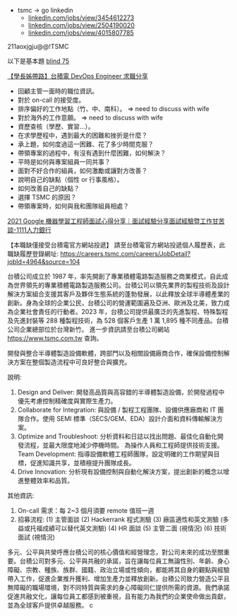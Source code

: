
- tsmc -> go linkedin
	- [linkedin.com/jobs/view/3454612273](https://www.linkedin.com/jobs/view/3454612273)
	- [linkedin.com/jobs/view/2504190020](https://www.linkedin.com/jobs/view/2504190020)
	- [linkedin.com/jobs/view/4015807785](https://www.linkedin.com/jobs/view/4015807785)

211aoxjgju@@!TSMC

以下是基本題
[blind 75](https://leetcode.com/discuss/general-discussion/460599/blind-75-leetcode-questions)


[【學長姊帶路】台積電 DevOps Engineer 求職分享](https://www.technice.com.tw/occupation/mentor/109713/)

- 回顧主管一面時的職位資訊。
- 對於 on-call 的接受度。
- 排序偏好的工作地點（竹、中、南科）。  => need to discuss with wife
- 對於海外的工作意願。                                => need to discuss with wife
- 資歷查核（學歷、實習…）。
- 在求學歷程中，遇到最大的困難和挫折是什麼？
- 承上題，如何度過這一困難、花了多少時間克服？
- 帶領專案的過程中，有沒有遇到什麼困難，如何解決？
- 平時是如何與專案組員一同共事？
- 面對不好合作的組員，如何激勵或讓對方改善？
- 說明自己的缺點（個性 or 行事風格）。
- 如何改善自己的缺點？
- 選擇 TSMC 的原因？
- 帶領專案時，如何與我和團隊組員相處？



[2021 Google 機器學習工程師面試心得分享｜面試經驗分享面試經驗暨工作甘苦談-1111人力銀行](https://www.1111.com.tw/1000w/fanshome/discussTopic.asp?cat=FANS&id=347394)




【本職缺僅接受台積電官方網站投遞】
請至台積電官方網站投遞個人履歷表，此職缺履歷登錄網址:
https://careers.tsmc.com/careers/JobDetail?jobId=4964&source=104

台積公司成立於 1987 年，率先開創了專業積體電路製造服務之商業模式，自此成為世界領先的專業積體電路製造服務公司。台積公司以領先業界的製程技術及設計解決方案組合支援其客戶及夥伴生態系統的蓬勃發展，以此釋放全球半導體產業的創新。身為全球的企業公民，台積公司的營運範圍遍及亞洲、歐洲及北美，致力成為企業社會責任的行動者。2023 年，台積公司提供最廣泛的先進製程、特殊製程及先進封裝等 288 種製程技術，為 528 個客戶生產 1 萬 1,895 種不同產品。台積公司企業總部位於台灣新竹。
進一步資訊請至台積公司網站 https://www.tsmc.com.tw 查詢。

開發與整合半導體製造設備軟體，跨部門以及相關設備廠商合作，確保設備控制解決方案在整個製造流程中可良好整合與擴充。

說明:
 
1. Design and Deliver: 開發高品質與高容錯的半導體製造設備，於開發過程中優先考慮控制精確度與實際生產力。
2. Collaborate for Integration: 與設備 / 製程工程團隊、設備供應廠商和 IT 團隊合作。使用 SEMI 標準（SECS/GEM、EDA）設計介面和資料傳輸解決方案。
3. Optimize and Troubleshoot: 分析資料和日誌以找出問題、最佳化自動化開發流程，並最大限度地減少停機時間。 為操作人員和工程師提供技術支援。
Team Development: 指導設備軟體工程師團隊，設定明確的工作期望與目標，促進知識共享，並積極提升團隊成長。
4. Drive Innovation: 分析現有設備控制與自動化解決方案，提出創新的概念以增進整體效率和品質。

其他資訊:

1. On-call 需求：每 2~3 個月須要 remote 值班一週
2. 招募流程: 
    (1) 主管面談
    (2) Hackerrank 程式測驗
    (3) 廠區適性和英文測驗 (多益或托福成績可以替代英文測驗)
    (4) HR 面談
    (5) 主管二面 (視情況)
    (6) 技術面試 (視情況)

多元、公平與共榮呼應台積公司的核心價值和經營理念，對公司未來的成功至關重要。台積公司對多元、公平與共融的承諾，旨在讓每位員工無論性別、年齡、身心障礙、宗教、種族、族群、國籍、政治立場或性傾向，都能將其自身的觀點與經驗帶入工作，促進企業推升獲利、增加生產力並釋放創新。台積公司致力營造公平且無障礙的職場環境，對不同特質與需求的身心障礙同仁提供所需的資源。我們承諾促進共融文化，讓每位員工都感到被重視，且有能力為我們的企業使命做出貢獻，並為全球客戶提供卓越服務。 c